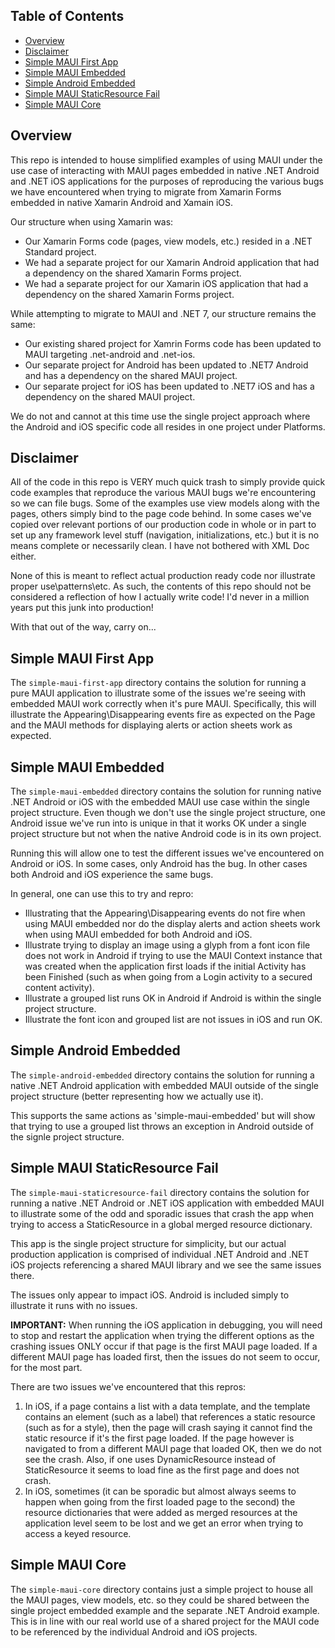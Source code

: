 ## Table of Contents

* [Overview](#overview)
* [Disclaimer](#disclaimer)
* [Simple MAUI First App](#simple-maui-first-app)
* [Simple MAUI Embedded](#simple-maui-embedded)
* [Simple Android Embedded](#simple-android-embedded)
* [Simple MAUI StaticResource Fail](#simple-maui-staticresource-fail)
* [Simple MAUI Core](#simple-maui-core)

## Overview

This repo is intended to house simplified examples of using MAUI under the use case of interacting with MAUI pages embedded in native .NET Android and .NET iOS applications for the purposes of reproducing the various bugs we have encountered when trying to 
migrate from Xamarin Forms embedded in native Xamarin Android and Xamain iOS.

Our structure when using Xamarin was:
* Our Xamarin Forms code (pages, view models, etc.) resided in a .NET Standard project.
* We had a separate project for our Xamarin Android application that had a dependency on the shared Xamarin Forms project.
* We had a separate project for our Xamarin iOS application that had a dependency on the shared Xamarin Forms project.

While attempting to migrate to MAUI and .NET 7, our structure remains the same:
* Our existing shared project for Xamrin Forms code has been updated to MAUI targeting .net-android and .net-ios.
* Our separate project for Android has been updated to .NET7 Android and has a dependency on the shared MAUI project.
* Our separate project for iOS has been updated to .NET7 iOS and has a dependency on the shared MAUI project.

We do not and cannot at this time use the single project approach where the Android and iOS specific code all resides in one project under Platforms.

## Disclaimer ##

All of the code in this repo is VERY much quick trash to simply provide quick code examples that reproduce the various MAUI bugs we're encountering so we can file bugs.
Some of the examples use view models along with the pages, others simply bind to the page code behind. In some cases we've copied over relevant portions of our production code in whole or in part
to set up any framework level stuff (navigation, initializations, etc.) but it is no means complete or necessarily clean. I have not bothered with XML Doc either.

None of this is meant to reflect actual production ready code nor illustrate proper use\patterns\etc. As such, the contents of this repo should not be considered a reflection of how I actually write code! I'd never in a million years put this junk into production!

With that out of the way, carry on...

## Simple MAUI First App

The `simple-maui-first-app` directory contains the solution for running a pure MAUI application to illustrate some of the issues we're seeing with embedded MAUI work correctly when it's pure MAUI.
Specifically, this will illustrate the Appearing\Disappearing events fire as expected on the Page and the MAUI methods for displaying alerts or action sheets work as expected.

## Simple MAUI Embedded

The `simple-maui-embedded` directory contains the solution for running native .NET Android or iOS with the embedded MAUI use case within the single project structure. 
Even though we don't use the single project structure, one Android issue we've run into is unique in that it works OK under a single project structure but not when the native Android code is in its own project.

Running this will allow one to test the different issues we've encountered on Android or iOS. In some cases, only Android has the bug. In other cases both Android and iOS experience the same bugs.

In general, one can use this to try and repro:
* Illustrating that the Appearing\Disappearing events do not fire when using MAUI embedded nor do the display alerts and action sheets work when using MAUI embedded for both Android and iOS.
* Illustrate trying to display an image using a glyph from a font icon file does not work in Android if trying to use the MAUI Context instance that was created when the application first loads if the initial Activity has been Finished (such as when going from a Login activity to a secured content activity).
* Illustrate a grouped list runs OK in Android if Android is within the single project structure.
* Illustrate the font icon and grouped list are not issues in iOS and run OK.

## Simple Android Embedded

The `simple-android-embedded` directory contains the solution for running a native .NET Android application with embedded MAUI outside of the single project structure (better representing how we actually use it).

This supports the same actions as 'simple-maui-embedded' but will show that trying to use a grouped list throws an exception in Android outside of the signle project structure.

## Simple MAUI StaticResource Fail

The `simple-maui-staticresource-fail` directory contains the solution for running a native .NET Android or .NET iOS application with embedded MAUI to illustrate some of the odd and sporadic issues that crash the app when
trying to access a StaticResource in a global merged resource dictionary.

This app is the single project structure for simplicity, but our actual production application is comprised of individual .NET Android and .NET iOS projects referencing a shared MAUI library and we see the same issues there. 

The issues only appear to impact iOS. Android is included simply to illustrate it runs with no issues.

**IMPORTANT:** When running the iOS application in debugging, you will need to stop and restart the application when trying the different options as the crashing issues ONLY occur if that page is the first MAUI page loaded. If a different MAUI page has loaded first, then the issues do not seem to occur, for the most part.

There are two issues we've encountered that this repros:
1. In iOS, if a page contains a list with a data template, and the template contains an element (such as a label) that references a static resource (such as for a style), then the page will crash saying it cannot find the static resource if it's the first page loaded. If the page however is navigated to from a different MAUI page that loaded OK, then we do not see the crash. Also, if one uses DynamicResource instead of StaticResource it seems to load fine as the first page and does not crash.
2. In iOS, sometimes (it can be sporadic but almost always seems to happen when going from the first loaded page to the second) the resource dictionaries that were added as merged resources at the application level seem to be lost and we get an error when trying to access a keyed resource.

## Simple MAUI Core

The `simple-maui-core` directory contains just a simple project to house all the MAUI pages, view models, etc. so they could be shared between the single project embedded example and the separate .NET Android example.
This is in line with our real world use of a shared project for the MAUI code to be referenced by the individual Android and iOS projects.



